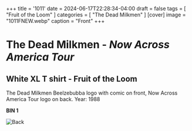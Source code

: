 +++
title = '1011'
date = 2024-06-17T22:28:34-04:00
draft = false
tags = [ "Fruit of the Loom" ]
categories = [ "The Dead Milkmen" ]
[cover]
image = "1011FNEW.webp"
caption = "Front"
+++
# The Dead Milkmen - *Now Across America Tour*
## White XL T shirt - Fruit of the Loom
The Dead Milkmen Beelzebubba logo with comic on front, Now Across America Tour logo on back. Year: 1988

**BIN 1**

![Back](/1011B.webp)
